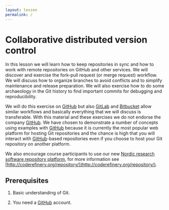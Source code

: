 ```yaml
---
layout: lesson
permalink: /
---
```


# Collaborative distributed version control

In this lesson we will learn how to keep repositories in sync and how to work
with remote repositories on GitHub and other services. We will discover and
exercise the fork-pull request (or merge request) workflow. We will discuss how
to organize branches to avoid conflicts and to simplify maintenance and release
preparation.  We will also exercise how to do some archaeology in the Git
history to find important commits for debugging and reproducibility.

We will do this exercise on [GitHub](https://github.com) but also
[GitLab](https://gitlab.com) and [Bitbucket](https://bitbucket.org) allow
similar workflows and basically everything that we will discuss is transferable. With
this material and these exercises we do not endorse the company
[GitHub](https://github.com). We have chosen to demonstrate a number of
concepts using examples with [GitHub](https://github.com) because it is
currently the most popular web platform for hosting Git repositories and the chance is high
that you will interact with [GitHub](https://github.com)-based repositories even if you
choose to host your Git repository on another platform.

We also encourage course participants to use our new [Nordic research software repository platform](https://source.coderefinery.org),
for more information see [http://coderefinery.org/repository/](http://coderefinery.org/repository/).


## Prerequisites

1. Basic understanding of Git.

2. You need a [GitHub](https://github.com) account.
